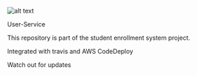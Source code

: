 
![alt text](https://travis-ci.org/mukundcs1611/user_service.svg?branch=master)

User-Service 

This repository is part of the student enrollment system project.

Integrated with travis and AWS CodeDeploy

Watch out for updates
